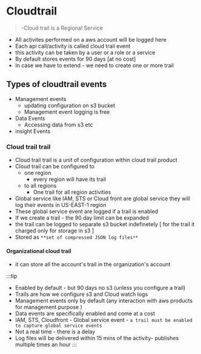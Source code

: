 # Cloudtrail
> -Cloud trail is a Regional Service 
* All activites performed on a aws account will be logged here
* Each api call/activity is called cloud trail event
* this activity can be taken by a user or a role or a service
* By default stores events for 90 days [at no cost]
* In case we have to extend - we need to create one or more trail 

## Types of cloudtrail events
* Management events
    * updating configuration on s3 bucket
    * Management event logging is free
* Data Events
    - Accessing data from s3 etc
* insight Events

### Cloud trail trail
* Cloud trail trail is a unit of configuration within cloud trail product
*  Cloud trail can be configured to 
    - one region
        - every region will have its trail
    - to all regions
        - One trail for all region activities
* Global service like IAM, STS or Cloud front are global service they will log their events in US-EAST-1 region
* These global service event are logged if a trail is enabled
* If we create a trail - the 90 day limit can be expanded
* the trail can be logged to separate s3 bucket indefinetely [ for the trail 
it charged only for storage in s3 ]
* Stored as ` **set of compressed JSON log files** `
#### Organizational cloud trail
* it can store all the account's trail in the organization's account 

:::tip
* Enabled by default - but 90 days no s3 (unless you configure a trail)
* Trails are how we configure s3 and Cloud watch logs
* Management events only by default (any interaction with aws products for management purpose )
* Data events are specifically enabled and come at a cost
* IAM, STS, Cloudfront - Global service event - `a trail must be enabled to capture global service events`
* Not a real time - there is a delay 
* Log files will be delivered within 15 mins of the activity- publishes multiple times an hour
:::